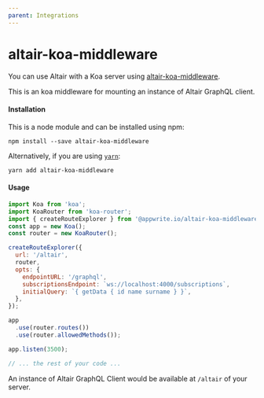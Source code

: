 ```yaml
---
parent: Integrations
---
```


# altair-koa-middleware

<Badge text="npm" type="error"/>
<Badge text="koa"/>

You can use Altair with a Koa server using [altair-koa-middleware](https://www.npmjs.com/package/altair-koa-middleware).

This is an koa middleware for mounting an instance of Altair GraphQL client.

#### Installation

This is a node module and can be installed using npm:

```
npm install --save altair-koa-middleware
```

Alternatively, if you are using [`yarn`](https://yarnpkg.com/):

```
yarn add altair-koa-middleware
```

#### Usage

```js
import Koa from 'koa';
import KoaRouter from 'koa-router';
import { createRouteExplorer } from '@appwrite.io/altair-koa-middleware';
const app = new Koa();
const router = new KoaRouter();

createRouteExplorer({
  url: '/altair',
  router,
  opts: {
    endpointURL: '/graphql',
    subscriptionsEndpoint: `ws://localhost:4000/subscriptions`,
    initialQuery: `{ getData { id name surname } }`,
  },
});

app
  .use(router.routes())
  .use(router.allowedMethods());

app.listen(3500);

// ... the rest of your code ...
```

An instance of Altair GraphQL Client would be available at `/altair` of your server.
